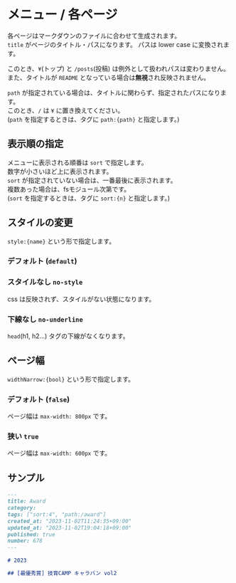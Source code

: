 # メニュー / 各ページ

各ページはマークダウンのファイルに合わせて生成されます。  
`title` がページのタイトル・パスになります。
パスは lower case に変換されます。

このとき、`¥`(トップ) と `/posts`(投稿) は例外として扱われパスは変わりません。  
また、タイトルが `README` となっている場合は**無視**され反映されません。

`path` が指定されている場合は、タイトルに関わらず、指定されたパスになります。  
このとき、`/` は `¥` に置き換えてください。  
(`path` を指定するときは、タグに `path:{path}` と指定します。)

## 表示順の指定

メニューに表示される順番は `sort` で指定します。  
数字が小さいほど上に表示されます。  
`sort` が指定されていない場合は、一番最後に表示されます。  
複数あった場合は、fsモジュール次第です。  
(`sort` を指定するときは、タグに `sort:{n}` と指定します。)

## スタイルの変更

`style:{name}` という形で指定します。

### デフォルト (`default`)

### スタイルなし `no-style`

css は反映されず、スタイルがない状態になります。

### 下線なし `no-underline`

`head`(h1, h2...) タグの下線がなくなります。

## ページ幅

`widthNarrow:{bool}` という形で指定します。

### デフォルト (`false`)

ページ幅は `max-width: 800px` です。

### 狭い `true`

ページ幅は `max-width: 600px` です。

## サンプル

```markdown
---
title: Award
category:
tags: ["sort:4", "path:/award"]
created_at: "2023-11-02T11:24:35+09:00"
updated_at: "2023-11-02T19:04:18+09:00"
published: true
number: 678
---

# 2023

## [最優秀賞] 技育CAMP キャラバン vol2
```
